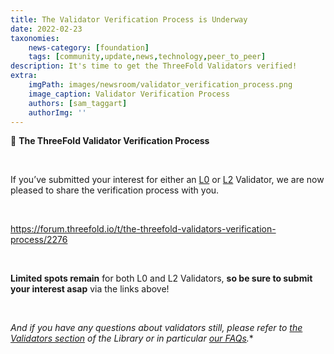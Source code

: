 ```yaml
---
title: The Validator Verification Process is Underway 
date: 2022-02-23
taxonomies:
    news-category: [foundation]
    tags: [community,update,news,technology,peer_to_peer]
description: It's time to get the ThreeFold Validators verified!
extra:
    imgPath: images/newsroom/validator_verification_process.png
    image_caption: Validator Verification Process
    authors: [sam_taggart]
    authorImg: ''
---
```


🚨 **The ThreeFold Validator Verification Process**

<br/>

If you’ve submitted your interest for either an [L0](https://forum.threefold.io/c/dao/validators-signup-l0/84) or [L2](https://forum.threefold.io/c/dao/validators-signup-l2/83) Validator, we are now pleased to share the verification process with you.

<br/>

https://forum.threefold.io/t/the-threefold-validators-verification-process/2276

<br/>

**Limited spots remain** for both L0 and L2 Validators, **so be sure to submit your interest asap** via the links above!

<br/>

*And if you have any questions about validators still, please refer to [the Validators section](https://library.threefold.me/info/threefold#/decentralization/validators/threefold__validators) of the Library or in particular [our FAQs](https://library.threefold.me/info/threefold#/decentralization/validators/threefold__validators_faq).**